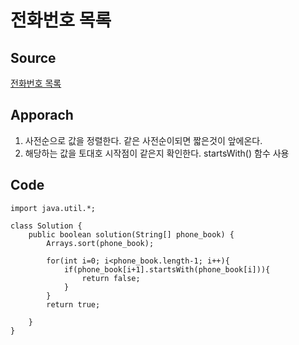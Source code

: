 # 전화번호 목록

## Source

[전화번호 목록](https://school.programmers.co.kr/learn/courses/30/lessons/42577?language=java)

## Apporach

1. 사전순으로 값을 정렬한다. 같은 사전순이되면 짧은것이 앞에온다.
2. 해당하는 값을 토대호 시작점이 같은지 확인한다.
startsWith() 함수 사용 


## Code

    import java.util.*;

    class Solution {
        public boolean solution(String[] phone_book) {
            Arrays.sort(phone_book);
            
            for(int i=0; i<phone_book.length-1; i++){
                if(phone_book[i+1].startsWith(phone_book[i])){
                    return false;
                }
            }
            return true;
            
        }
    }